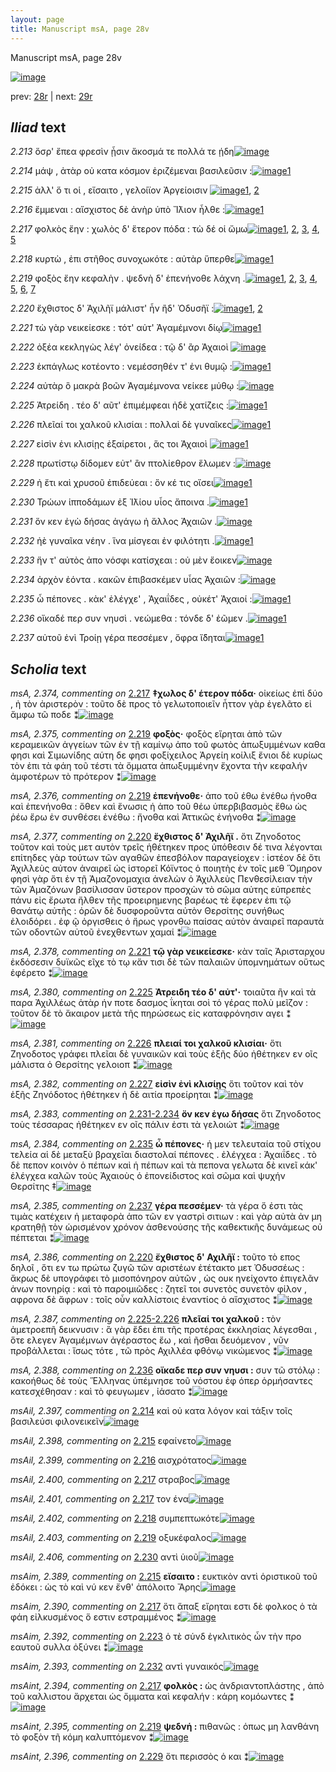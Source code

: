 ```yaml
---
layout: page
title: Manuscript msA, page 28v
---
```


Manuscript msA, page 28v

[![image](http://www.homermultitext.org/iipsrv?OBJ=IIP,1.0&FIF=/project/homer/pyramidal/deepzoom/hmt/vaimg/2017a/VA028VN_0530.tif&WID=100&CVT=JPEG)](http://www.homermultitext.org/ict2/?urn=urn:cite2:hmt:vaimg.2017a:VA028VN_0530)

prev:  [28r](../28r) | next:  [29r](../29r)

## *Iliad* text

*2.213* <a id="2.213"/> ὅσρ' ἔπεα φρεσὶν ᾗσιν ἄκοσμά τε πολλά τε ῄδη[![image](http://www.homermultitext.org/iipsrv?OBJ=IIP,1.0&FIF=/project/homer/pyramidal/deepzoom/hmt/vaimg/2017a/VA028VN_0530.tif&RGN=0.491,0.2096,0.37,0.0323&WID=1000&CVT=JPEG)](http://www.homermultitext.org/ict2/?urn=urn:cite2:hmt:vaimg.2017a:VA028VN_0530@0.491,0.2096,0.37,0.0323)

*2.214* <a id="2.214"/> μάψ , ἀτὰρ οὐ κατα κόσμον ἐριζέμεναι βασιλεῦσιν :[![image](http://www.homermultitext.org/iipsrv?OBJ=IIP,1.0&FIF=/project/homer/pyramidal/deepzoom/hmt/vaimg/2017a/VA028VN_0530.tif&RGN=0.489,0.2374,0.37,0.0233&WID=1000&CVT=JPEG)](http://www.homermultitext.org/ict2/?urn=urn:cite2:hmt:vaimg.2017a:VA028VN_0530@0.489,0.2374,0.37,0.0233)[1](#msAil_2.397)

*2.215* <a id="2.215"/> ἀλλ' ὅ τι οἱ , εἴσαιτο , γελοίϊον Ἀργείοισιν 				[![image](http://www.homermultitext.org/iipsrv?OBJ=IIP,1.0&FIF=/project/homer/pyramidal/deepzoom/hmt/vaimg/2017a/VA028VN_0530.tif&RGN=0.489,0.2539,0.37,0.0233&WID=1000&CVT=JPEG)](http://www.homermultitext.org/ict2/?urn=urn:cite2:hmt:vaimg.2017a:VA028VN_0530@0.489,0.2539,0.37,0.0233)[1](#msAil_2.398), [2](#msAim_2.389)

*2.216* <a id="2.216"/> ἔμμεναι : αἴσχιστος δὲ ἀνὴρ ὑπὸ Ἴ̈λιον ἦλθε :[![image](http://www.homermultitext.org/iipsrv?OBJ=IIP,1.0&FIF=/project/homer/pyramidal/deepzoom/hmt/vaimg/2017a/VA028VN_0530.tif&RGN=0.492,0.2712,0.37,0.0233&WID=1000&CVT=JPEG)](http://www.homermultitext.org/ict2/?urn=urn:cite2:hmt:vaimg.2017a:VA028VN_0530@0.492,0.2712,0.37,0.0233)[1](#msAil_2.399)

*2.217* <a id="2.217"/> φολκὸς ἔην : χωλὸς δ' ἕτερον πόδα : τὼ δέ οἱ ὤμω[![image](http://www.homermultitext.org/iipsrv?OBJ=IIP,1.0&FIF=/project/homer/pyramidal/deepzoom/hmt/vaimg/2017a/VA028VN_0530.tif&RGN=0.492,0.2893,0.37,0.0233&WID=1000&CVT=JPEG)](http://www.homermultitext.org/ict2/?urn=urn:cite2:hmt:vaimg.2017a:VA028VN_0530@0.492,0.2893,0.37,0.0233)[1](#msAil_2.400), [2](#msAil_2.401), [3](#msA_2.374), [4](#msAint_2.394), [5](#msAim_2.390)

*2.218* <a id="2.218"/> κυρτὼ , ἐπι στῆθος συνοχωκότε : αὐτὰρ ὕπερθε[![image](http://www.homermultitext.org/iipsrv?OBJ=IIP,1.0&FIF=/project/homer/pyramidal/deepzoom/hmt/vaimg/2017a/VA028VN_0530.tif&RGN=0.493,0.3088,0.37,0.0233&WID=1000&CVT=JPEG)](http://www.homermultitext.org/ict2/?urn=urn:cite2:hmt:vaimg.2017a:VA028VN_0530@0.493,0.3088,0.37,0.0233)[1](#msAil_2.402)

*2.219* <a id="2.219"/> φοξὸς ἔην κεφαλὴν . ψεδνὴ δ' ἐπενήνοθε λάχνη .[![image](http://www.homermultitext.org/iipsrv?OBJ=IIP,1.0&FIF=/project/homer/pyramidal/deepzoom/hmt/vaimg/2017a/VA028VN_0530.tif&RGN=0.493,0.3291,0.37,0.0233&WID=1000&CVT=JPEG)](http://www.homermultitext.org/ict2/?urn=urn:cite2:hmt:vaimg.2017a:VA028VN_0530@0.493,0.3291,0.37,0.0233)[1](#msA_2.376), [2](#msAil_2.405), [3](#msA_2.375), [4](#msAil_2.403), [5](#msAil_2.404), [6](#msAint_2.395), [7](#msAim_2.391)

*2.220* <a id="2.220"/> ἔχθιστος δ' Ἀχιλῆϊ 					μάλιστ' ἦν ἢδ' Ὀδυσῆϊ :[![image](http://www.homermultitext.org/iipsrv?OBJ=IIP,1.0&FIF=/project/homer/pyramidal/deepzoom/hmt/vaimg/2017a/VA028VN_0530.tif&RGN=0.489,0.3501,0.37,0.0233&WID=1000&CVT=JPEG)](http://www.homermultitext.org/ict2/?urn=urn:cite2:hmt:vaimg.2017a:VA028VN_0530@0.489,0.3501,0.37,0.0233)[1](#msA_2.386), [2](#msA_2.377)

*2.221* <a id="2.221"/> τὼ γὰρ νεικείεσκε : τότ' αὐτ' Ἀγαμέμνονι δίῳ[![image](http://www.homermultitext.org/iipsrv?OBJ=IIP,1.0&FIF=/project/homer/pyramidal/deepzoom/hmt/vaimg/2017a/VA028VN_0530.tif&RGN=0.489,0.3674,0.37,0.0233&WID=1000&CVT=JPEG)](http://www.homermultitext.org/ict2/?urn=urn:cite2:hmt:vaimg.2017a:VA028VN_0530@0.489,0.3674,0.37,0.0233)[1](#msA_2.378)

*2.222* <a id="2.222"/> ὀξέα κεκληγὼς λέγ' ὀνείδεα : τῷ δ' ἂρ Ἀχαιοὶ 				[![image](http://www.homermultitext.org/iipsrv?OBJ=IIP,1.0&FIF=/project/homer/pyramidal/deepzoom/hmt/vaimg/2017a/VA028VN_0530.tif&RGN=0.489,0.3854,0.37,0.0233&WID=1000&CVT=JPEG)](http://www.homermultitext.org/ict2/?urn=urn:cite2:hmt:vaimg.2017a:VA028VN_0530@0.489,0.3854,0.37,0.0233)

*2.223* <a id="2.223"/> ἐκπάγλως κοτέοντο : νεμέσσηθέν τ' ἐνι θυμῷ :[![image](http://www.homermultitext.org/iipsrv?OBJ=IIP,1.0&FIF=/project/homer/pyramidal/deepzoom/hmt/vaimg/2017a/VA028VN_0530.tif&RGN=0.489,0.4035,0.37,0.0233&WID=1000&CVT=JPEG)](http://www.homermultitext.org/ict2/?urn=urn:cite2:hmt:vaimg.2017a:VA028VN_0530@0.489,0.4035,0.37,0.0233)[1](#msAim_2.392)

*2.224* <a id="2.224"/> αὐτὰρ ὃ μακρὰ βοῶν Ἀγαμέμνονα νείκεε μύθῳ :[![image](http://www.homermultitext.org/iipsrv?OBJ=IIP,1.0&FIF=/project/homer/pyramidal/deepzoom/hmt/vaimg/2017a/VA028VN_0530.tif&RGN=0.49,0.4252,0.37,0.0233&WID=1000&CVT=JPEG)](http://www.homermultitext.org/ict2/?urn=urn:cite2:hmt:vaimg.2017a:VA028VN_0530@0.49,0.4252,0.37,0.0233)

*2.225* <a id="2.225"/> Ἀτρείδη . τέο δ' αῦτ' 					ἐπιμέμφεαι ἠδὲ χατίζεις :[![image](http://www.homermultitext.org/iipsrv?OBJ=IIP,1.0&FIF=/project/homer/pyramidal/deepzoom/hmt/vaimg/2017a/VA028VN_0530.tif&RGN=0.491,0.4425,0.37,0.0233&WID=1000&CVT=JPEG)](http://www.homermultitext.org/ict2/?urn=urn:cite2:hmt:vaimg.2017a:VA028VN_0530@0.491,0.4425,0.37,0.0233)[1](#msA_2.380)

*2.226* <a id="2.226"/> πλεῖαί τοι χαλκοῦ κλισίαι : πολλαὶ δὲ γυναῖκες[![image](http://www.homermultitext.org/iipsrv?OBJ=IIP,1.0&FIF=/project/homer/pyramidal/deepzoom/hmt/vaimg/2017a/VA028VN_0530.tif&RGN=0.492,0.4613,0.37,0.0233&WID=1000&CVT=JPEG)](http://www.homermultitext.org/ict2/?urn=urn:cite2:hmt:vaimg.2017a:VA028VN_0530@0.492,0.4613,0.37,0.0233)[1](#msA_2.381)

*2.227* <a id="2.227"/> εἰσὶν ἐνι κλισίῃς ἐξαίρετοι , ἅς τοι Ἀχαιοὶ 				[![image](http://www.homermultitext.org/iipsrv?OBJ=IIP,1.0&FIF=/project/homer/pyramidal/deepzoom/hmt/vaimg/2017a/VA028VN_0530.tif&RGN=0.492,0.4808,0.37,0.0233&WID=1000&CVT=JPEG)](http://www.homermultitext.org/ict2/?urn=urn:cite2:hmt:vaimg.2017a:VA028VN_0530@0.492,0.4808,0.37,0.0233)[1](#msA_2.382)

*2.228* <a id="2.228"/> πρωτίστῳ δίδομεν εὐτ' ἂν πτολίεθρον ἕλωμεν :[![image](http://www.homermultitext.org/iipsrv?OBJ=IIP,1.0&FIF=/project/homer/pyramidal/deepzoom/hmt/vaimg/2017a/VA028VN_0530.tif&RGN=0.494,0.4959,0.37,0.0233&WID=1000&CVT=JPEG)](http://www.homermultitext.org/ict2/?urn=urn:cite2:hmt:vaimg.2017a:VA028VN_0530@0.494,0.4959,0.37,0.0233)

*2.229* <a id="2.229"/> ἠ ἔτι καὶ χρυσοῦ ἐπιδεύεαι : ὅν κέ τις οἴσει[![image](http://www.homermultitext.org/iipsrv?OBJ=IIP,1.0&FIF=/project/homer/pyramidal/deepzoom/hmt/vaimg/2017a/VA028VN_0530.tif&RGN=0.494,0.5154,0.37,0.0233&WID=1000&CVT=JPEG)](http://www.homermultitext.org/ict2/?urn=urn:cite2:hmt:vaimg.2017a:VA028VN_0530@0.494,0.5154,0.37,0.0233)[1](#msAint_2.396)

*2.230* <a id="2.230"/> Τρώων ἱπποδάμων ἐξ 						 Ἰ̈λίου υἷος ἄποινα .[![image](http://www.homermultitext.org/iipsrv?OBJ=IIP,1.0&FIF=/project/homer/pyramidal/deepzoom/hmt/vaimg/2017a/VA028VN_0530.tif&RGN=0.494,0.5342,0.37,0.0233&WID=1000&CVT=JPEG)](http://www.homermultitext.org/ict2/?urn=urn:cite2:hmt:vaimg.2017a:VA028VN_0530@0.494,0.5342,0.37,0.0233)[1](#msAil_2.406)

*2.231* <a id="2.231"/> ὅν κεν ἐγὼ δήσας ἀγάγω ἠ ἄλλος Ἀχαιῶν .[![image](http://www.homermultitext.org/iipsrv?OBJ=IIP,1.0&FIF=/project/homer/pyramidal/deepzoom/hmt/vaimg/2017a/VA028VN_0530.tif&RGN=0.494,0.5545,0.37,0.0233&WID=1000&CVT=JPEG)](http://www.homermultitext.org/ict2/?urn=urn:cite2:hmt:vaimg.2017a:VA028VN_0530@0.494,0.5545,0.37,0.0233)

*2.232* <a id="2.232"/> ἠὲ γυναῖκα νέην . ἵνα μίσγεαι ἐν φιλότητι .[![image](http://www.homermultitext.org/iipsrv?OBJ=IIP,1.0&FIF=/project/homer/pyramidal/deepzoom/hmt/vaimg/2017a/VA028VN_0530.tif&RGN=0.494,0.5725,0.37,0.0233&WID=1000&CVT=JPEG)](http://www.homermultitext.org/ict2/?urn=urn:cite2:hmt:vaimg.2017a:VA028VN_0530@0.494,0.5725,0.37,0.0233)[1](#msAim_2.393)

*2.233* <a id="2.233"/> ἥν τ' αὐτὸς ἀπο νόσφι κατίσχεαι : οὐ μὲν ἔοικεν[![image](http://www.homermultitext.org/iipsrv?OBJ=IIP,1.0&FIF=/project/homer/pyramidal/deepzoom/hmt/vaimg/2017a/VA028VN_0530.tif&RGN=0.494,0.5868,0.37,0.0308&WID=1000&CVT=JPEG)](http://www.homermultitext.org/ict2/?urn=urn:cite2:hmt:vaimg.2017a:VA028VN_0530@0.494,0.5868,0.37,0.0308)

*2.234* <a id="2.234"/> ἀρχὸν ἐόντα . κακῶν ἐπιβασκέμεν υἷας Ἀχαιῶν :[![image](http://www.homermultitext.org/iipsrv?OBJ=IIP,1.0&FIF=/project/homer/pyramidal/deepzoom/hmt/vaimg/2017a/VA028VN_0530.tif&RGN=0.505,0.6063,0.37,0.0308&WID=1000&CVT=JPEG)](http://www.homermultitext.org/ict2/?urn=urn:cite2:hmt:vaimg.2017a:VA028VN_0530@0.505,0.6063,0.37,0.0308)

*2.235* <a id="2.235"/> ὦ πέπονες . κὰκ' ἐλέγχε' , Ἀχαιΐδες , οὐκέτ' Ἀχαιοί :[![image](http://www.homermultitext.org/iipsrv?OBJ=IIP,1.0&FIF=/project/homer/pyramidal/deepzoom/hmt/vaimg/2017a/VA028VN_0530.tif&RGN=0.505,0.6228,0.37,0.0308&WID=1000&CVT=JPEG)](http://www.homermultitext.org/ict2/?urn=urn:cite2:hmt:vaimg.2017a:VA028VN_0530@0.505,0.6228,0.37,0.0308)[1](#msA_2.384)

*2.236* <a id="2.236"/> οἴκαδέ περ συν νηυσὶ . νεώμεθα : τόνδε δ' ἐῶμεν .[![image](http://www.homermultitext.org/iipsrv?OBJ=IIP,1.0&FIF=/project/homer/pyramidal/deepzoom/hmt/vaimg/2017a/VA028VN_0530.tif&RGN=0.505,0.6409,0.37,0.0308&WID=1000&CVT=JPEG)](http://www.homermultitext.org/ict2/?urn=urn:cite2:hmt:vaimg.2017a:VA028VN_0530@0.505,0.6409,0.37,0.0308)[1](#msA_2.388)

*2.237* <a id="2.237"/> αὐτοῦ ἐνὶ Τροίῃ γέρα 					πεσσέμεν , ὄφρα ἴ̈δηται[![image](http://www.homermultitext.org/iipsrv?OBJ=IIP,1.0&FIF=/project/homer/pyramidal/deepzoom/hmt/vaimg/2017a/VA028VN_0530.tif&RGN=0.502,0.6612,0.37,0.0308&WID=1000&CVT=JPEG)](http://www.homermultitext.org/ict2/?urn=urn:cite2:hmt:vaimg.2017a:VA028VN_0530@0.502,0.6612,0.37,0.0308)[1](#msA_2.385)

## *Scholia* text

*msA, 2.374, commenting on* [2.217](#2.217)  <a id="msA_2.374"/> **‡χωλος δ' έτερον πόδα·** οἰκείως ἐπὶ δύο , ἠ τὸν ἀριστερὸν : τοῦτο δὲ προς τὸ γελωτοποιεῖν ἧττον γὰρ ἐγελᾶτο εἰ ἄμφω τῶ ποδε ⁑[![image](http://www.homermultitext.org/iipsrv?OBJ=IIP,1.0&FIF=/project/homer/pyramidal/deepzoom/hmt/vaimg/2017a/VA028VN_0530.tif&RGN=0.2085,0.1129,0.5144,0.0208&WID=1000&CVT=JPEG)](http://www.homermultitext.org/ict2/?urn=urn:cite2:hmt:vaimg.2017a:VA028VN_0530@0.2085,0.1129,0.5144,0.0208)

*msA, 2.375, commenting on* [2.219](#2.219)  <a id="msA_2.375"/> **φοξὸς·** φοξὸς εἵρηται ἀπὸ τῶν κεραμεικῶν ἀγγείων τῶν ἐν τῇ καμίνῳ ἀπο τοῦ φωτὸς ἀπωξυμμένων καθα φησι καὶ Σιμωνίδης αύτη δε φησι φοξίχειλος Ἀργείη κοίλιξ ἔνιοι δὲ κυρίως τὸν ἐπι τὰ φάη τοῦ τέστι τὰ ὄμματα ἀπωξυμμένην ἔχοντα τὴν κεφαλήν ἀμφοτέρων τὸ πρότερον ⁑[![image](http://www.homermultitext.org/iipsrv?OBJ=IIP,1.0&FIF=/project/homer/pyramidal/deepzoom/hmt/vaimg/2017a/VA028VN_0530.tif&RGN=0.2168,0.1089,0.6135,0.0488&WID=1000&CVT=JPEG)](http://www.homermultitext.org/ict2/?urn=urn:cite2:hmt:vaimg.2017a:VA028VN_0530@0.2168,0.1089,0.6135,0.0488)

*msA, 2.376, commenting on* [2.219](#2.219)  <a id="msA_2.376"/> **ἐπενήνοθε·** ἀπο τοῦ έθω ἐνέθω ήνοθα καὶ ἐπενήνοθα : ὅθεν καὶ ἕνωσις ἡ ἀπο τοῦ θέω ὑπερβιβασμὸς ἔθω ὡς ῥέω ἔρω ἐν συνθέσει ἐνέθω : ἤνοθα καὶ Ἀττικῶς ἐνήνοθα ⁑[![image](http://www.homermultitext.org/iipsrv?OBJ=IIP,1.0&FIF=/project/homer/pyramidal/deepzoom/hmt/vaimg/2017a/VA028VN_0530.tif&RGN=0.2185,0.1542,0.5891,0.0252&WID=1000&CVT=JPEG)](http://www.homermultitext.org/ict2/?urn=urn:cite2:hmt:vaimg.2017a:VA028VN_0530@0.2185,0.1542,0.5891,0.0252)

*msA, 2.377, commenting on* [2.220](#2.220)  <a id="msA_2.377"/> **ἔχθιστος δ' Ἀχιλῆϊ .** ὅτι Ζηνοδοτος τοῦτον καὶ τοὺς μετ αυτὸν τρεῖς ἡθέτηκεν προς ὑπόθεσιν δέ τινα λέγονται επίτηδες γὰρ τούτων τῶν αγαθῶν ἐπεσβόλον παραγείοχεν : ἱστέον δὲ ὅτι Ἀχιλλεὺς αὐτον ἀναιρεῖ ὡς ἱστορεῖ Κόϊντος ὁ ποιητὴς ἐν τοῖς μεθ Ὅμηρον φησὶ γὰρ ὅτι ἐν τῇ Ἀμαζονομαχια ἀνελὼν ὁ Ἀχιλλεὺς Πενθεσίλειαν τὴν τῶν Ἀμαζόνων βασίλισσαν ὕστερον προσχὼν τὸ σῶμα αὐτης εὐπρεπὲς πάνυ εἰς ἔρωτα ἤλθεν τῆς προειρημενης βαρέως τὲ ἔφερεν ἐπι τῷ θανάτῳ αὐτῆς : ὁρῶν δὲ δυσφοροῦντα αὐτὸν Θερσίτης συνήθως ἐλοιδόρει . ἐφ ῷ ὀργισθεις ὁ ἤρως γρονθω παίσας αὐτὸν ἀναιρεῖ παραυτὰ τῶν οδοντῶν αὐτοῦ ἐνεχθεντων χαμαί ⁑[![image](http://www.homermultitext.org/iipsrv?OBJ=IIP,1.0&FIF=/project/homer/pyramidal/deepzoom/hmt/vaimg/2017a/VA028VN_0530.tif&RGN=0.2276,0.1636,0.5968,0.095&WID=1000&CVT=JPEG)](http://www.homermultitext.org/ict2/?urn=urn:cite2:hmt:vaimg.2017a:VA028VN_0530@0.2276,0.1636,0.5968,0.095)

*msA, 2.378, commenting on* [2.221](#2.221)  <a id="msA_2.378"/> **τῷ γὰρ νεικείεσκε·** κὰν ταῖς Ἀρισταρχου ἐκδόσεσιν δυϊκῶς εῖχε τὸ τῳ κἄν τισι δὲ τῶν παλαιῶν ὑπομνημάτων οὕτως ἐφέρετο ⁑[![image](http://www.homermultitext.org/iipsrv?OBJ=IIP,1.0&FIF=/project/homer/pyramidal/deepzoom/hmt/vaimg/2017a/VA028VN_0530.tif&RGN=0.2124,0.2553,0.2044,0.0374&WID=1000&CVT=JPEG)](http://www.homermultitext.org/ict2/?urn=urn:cite2:hmt:vaimg.2017a:VA028VN_0530@0.2124,0.2553,0.2044,0.0374)

*msA, 2.380, commenting on* [2.225](#2.225)  <a id="msA_2.380"/> **Ἀτρειδη τέο δ' αὐτ'·** τοιαῦτα ἢν καὶ τὰ παρα Ἀχιλλέως ἀτὰρ ήν ποτε δασμος ΐκηται σοὶ τό γέρας πολὺ μεῖζον : τοῦτον δὲ τὸ ἄκαιρον μετὰ τῆς πηρώσεως εἰς καταφρόνησιν αγει ⁑[![image](http://www.homermultitext.org/iipsrv?OBJ=IIP,1.0&FIF=/project/homer/pyramidal/deepzoom/hmt/vaimg/2017a/VA028VN_0530.tif&RGN=0.2159,0.3074,0.21,0.0647&WID=1000&CVT=JPEG)](http://www.homermultitext.org/ict2/?urn=urn:cite2:hmt:vaimg.2017a:VA028VN_0530@0.2159,0.3074,0.21,0.0647)

*msA, 2.381, commenting on* [2.226](#2.226)  <a id="msA_2.381"/> **πλειαί τοι χαλκοῦ κλισίαι·** ὅτι Ζηνοδοτος γράφει πλεῖαι δὲ γυναικῶν καὶ τοὺς ἑξῆς δύο ἠθέτηκεν εν οῖς μάλιστα ὁ Θερσίτης γελοιοπ ⁑[![image](http://www.homermultitext.org/iipsrv?OBJ=IIP,1.0&FIF=/project/homer/pyramidal/deepzoom/hmt/vaimg/2017a/VA028VN_0530.tif&RGN=0.2088,0.364,0.2306,0.0431&WID=1000&CVT=JPEG)](http://www.homermultitext.org/ict2/?urn=urn:cite2:hmt:vaimg.2017a:VA028VN_0530@0.2088,0.364,0.2306,0.0431)

*msA, 2.382, commenting on* [2.227](#2.227)  <a id="msA_2.382"/> **εἰσὶν ἐνὶ κλισίῃς** ὅτι τοῦτον καὶ τὸν ἑξῆς Ζηνόδοτος ἠθέτηκεν ἡ δὲ αιτία προείρηται ⁑[![image](http://www.homermultitext.org/iipsrv?OBJ=IIP,1.0&FIF=/project/homer/pyramidal/deepzoom/hmt/vaimg/2017a/VA028VN_0530.tif&RGN=0.2121,0.4057,0.2144,0.0371&WID=1000&CVT=JPEG)](http://www.homermultitext.org/ict2/?urn=urn:cite2:hmt:vaimg.2017a:VA028VN_0530@0.2121,0.4057,0.2144,0.0371)

*msA, 2.383, commenting on* [2.231-2.234](#2.231-2.234)  <a id="msA_2.383"/> **ὄν κεν ἐγω δήσας** ὅτι Ζηνοδοτος τοὺς τέσσαρας ἠθέτηκεν εν οῖς πάλιν ἐστι τὰ γελοιώτ ⁑[![image](http://www.homermultitext.org/iipsrv?OBJ=IIP,1.0&FIF=/project/homer/pyramidal/deepzoom/hmt/vaimg/2017a/VA028VN_0530.tif&RGN=0.2132,0.4273,0.2015,0.0378&WID=1000&CVT=JPEG)](http://www.homermultitext.org/ict2/?urn=urn:cite2:hmt:vaimg.2017a:VA028VN_0530@0.2132,0.4273,0.2015,0.0378)

*msA, 2.384, commenting on* [2.235](#2.235)  <a id="msA_2.384"/> **ὧ πέπονες·** ἡ μεν τελευταία τοῦ στίχου τελεία αἱ δὲ μεταξὺ βραχεῖαι διαστολαί πέπονες . ἐλέγχεα : Ἀχαιΐδες . τὸ δὲ πεπον κοινὸν ὁ πέπων καὶ ἡ πέπων καὶ τὰ πεπονα γελωτα δὲ κινεῖ κάκ' ἐλέγχεα καλῶν τοὺς Ἀχαιοὺς ὁ ἐπονείδιστος καὶ σῶμα καὶ ψυχήν Θερσίτης ‡[![image](http://www.homermultitext.org/iipsrv?OBJ=IIP,1.0&FIF=/project/homer/pyramidal/deepzoom/hmt/vaimg/2017a/VA028VN_0530.tif&RGN=0.2141,0.4594,0.2106,0.0861&WID=1000&CVT=JPEG)](http://www.homermultitext.org/ict2/?urn=urn:cite2:hmt:vaimg.2017a:VA028VN_0530@0.2141,0.4594,0.2106,0.0861)

*msA, 2.385, commenting on* [2.237](#2.237)  <a id="msA_2.385"/> **γέρα πεσσέμεν·** τὰ γέρα ὅ ἐστι τὰς τιμὰς κατέχειν ἡ μεταφορὰ ἀπο τῶν εν γαστρὶ σιτιων : καὶ γὰρ αὐτὰ ἀν μη κρατηθῇ τὸν ὡρισμένον χρόνον ἀσθενούσης τῆς καθεκτικῆς δυνάμεως οὐ πέπτεται ⁑[![image](http://www.homermultitext.org/iipsrv?OBJ=IIP,1.0&FIF=/project/homer/pyramidal/deepzoom/hmt/vaimg/2017a/VA028VN_0530.tif&RGN=0.2226,0.5375,0.2194,0.066&WID=1000&CVT=JPEG)](http://www.homermultitext.org/ict2/?urn=urn:cite2:hmt:vaimg.2017a:VA028VN_0530@0.2226,0.5375,0.2194,0.066)

*msA, 2.386, commenting on* [2.220](#2.220)  <a id="msA_2.386"/> **ἔχθιστος δ' Αχιλῆϊ :** τοῦτο τὸ επος δηλοῖ , ὅτι εν τω πρώτω ζυγῶ τῶν αριστέων ἐτέτακτο μετ Ὀδυσσέως : ἄκρως δὲ υπογράφει τὸ μισοπόνηρον αὐτῶν , ὡς ουκ ηνείχοντο ἐπιγελᾶν ἀνων πονηρίᾳ : καὶ τὸ παροιμιῶδες : ζητεῖ τοι συνετὸς συνετὸν φίλον , αφρονα δὲ ἄφρων : τοῖς οὖν καλλίστοις ἐναντίος ὁ αἴσχιστος ⁑[![image](http://www.homermultitext.org/iipsrv?OBJ=IIP,1.0&FIF=/project/homer/pyramidal/deepzoom/hmt/vaimg/2017a/VA028VN_0530.tif&RGN=0.2188,0.5952,0.2232,0.076&WID=1000&CVT=JPEG)](http://www.homermultitext.org/ict2/?urn=urn:cite2:hmt:vaimg.2017a:VA028VN_0530@0.2188,0.5952,0.2232,0.076)

*msA, 2.387, commenting on* [2.225-2.226](#2.225-2.226)  <a id="msA_2.387"/> **πλεῖαί τοι χαλκοῦ :** τὸν ἀμετροεπῆ δεικνυσιν : ἃ γὰρ ἕδει ἐπι τῆς προτέρας ἐκκλησίας λέγεσθαι , ὅτε ελεγεν Ἀγαμέμνων ἀγέραστος ἔω , καὶ ῆσθαι δευόμενον , νῦν προβάλλεται : ἴσως τότε , τῶ πρὸς Αχιλλέα φθόνῳ νικώμενος ⁑[![image](http://www.homermultitext.org/iipsrv?OBJ=IIP,1.0&FIF=/project/homer/pyramidal/deepzoom/hmt/vaimg/2017a/VA028VN_0530.tif&RGN=0.2224,0.6634,0.2232,0.064&WID=1000&CVT=JPEG)](http://www.homermultitext.org/ict2/?urn=urn:cite2:hmt:vaimg.2017a:VA028VN_0530@0.2224,0.6634,0.2232,0.064)

*msA, 2.388, commenting on* [2.236](#2.236)  <a id="msA_2.388"/> **οἴκαδε περ συν νηυσι :** συν τῶ στόλῳ : κακοήθως δὲ τοὺς Ἕλληνας ὑπέμνησε τοῦ νόστου ἐφ όπερ ὁρμήσαντες κατεσχέθησαν : καὶ τὸ φευγωμεν , ἰάσατο ⁑[![image](http://www.homermultitext.org/iipsrv?OBJ=IIP,1.0&FIF=/project/homer/pyramidal/deepzoom/hmt/vaimg/2017a/VA028VN_0530.tif&RGN=0.2297,0.7169,0.21,0.0596&WID=1000&CVT=JPEG)](http://www.homermultitext.org/ict2/?urn=urn:cite2:hmt:vaimg.2017a:VA028VN_0530@0.2297,0.7169,0.21,0.0596)

*msAil, 2.397, commenting on* [2.214](#2.214)  <a id="msAil_2.397"/> καὶ οὐ κατα λόγον καὶ τάξιν τοῖς βασιλεύσι φιλονεικεῖν[![image](http://www.homermultitext.org/iipsrv?OBJ=IIP,1.0&FIF=/project/homer/pyramidal/deepzoom/hmt/vaimg/2017a/VA028VN_0530.tif&RGN=0.5953,0.2341,0.1947,0.0137&WID=1000&CVT=JPEG)](http://www.homermultitext.org/ict2/?urn=urn:cite2:hmt:vaimg.2017a:VA028VN_0530@0.5953,0.2341,0.1947,0.0137)

*msAil, 2.398, commenting on* [2.215](#2.215)  <a id="msAil_2.398"/> εφαίνετο[![image](http://www.homermultitext.org/iipsrv?OBJ=IIP,1.0&FIF=/project/homer/pyramidal/deepzoom/hmt/vaimg/2017a/VA028VN_0530.tif&RGN=0.6062,0.252,0.0379,0.0115&WID=1000&CVT=JPEG)](http://www.homermultitext.org/ict2/?urn=urn:cite2:hmt:vaimg.2017a:VA028VN_0530@0.6062,0.252,0.0379,0.0115)

*msAil, 2.399, commenting on* [2.216](#2.216)  <a id="msAil_2.399"/> αισχρότατος[![image](http://www.homermultitext.org/iipsrv?OBJ=IIP,1.0&FIF=/project/homer/pyramidal/deepzoom/hmt/vaimg/2017a/VA028VN_0530.tif&RGN=0.5968,0.2705,0.0462,0.011&WID=1000&CVT=JPEG)](http://www.homermultitext.org/ict2/?urn=urn:cite2:hmt:vaimg.2017a:VA028VN_0530@0.5968,0.2705,0.0462,0.011)

*msAil, 2.400, commenting on* [2.217](#2.217)  <a id="msAil_2.400"/> στραβος[![image](http://www.homermultitext.org/iipsrv?OBJ=IIP,1.0&FIF=/project/homer/pyramidal/deepzoom/hmt/vaimg/2017a/VA028VN_0530.tif&RGN=0.5224,0.2895,0.0418,0.0115&WID=1000&CVT=JPEG)](http://www.homermultitext.org/ict2/?urn=urn:cite2:hmt:vaimg.2017a:VA028VN_0530@0.5224,0.2895,0.0418,0.0115)

*msAil, 2.401, commenting on* [2.217](#2.217)  <a id="msAil_2.401"/> τον ένα[![image](http://www.homermultitext.org/iipsrv?OBJ=IIP,1.0&FIF=/project/homer/pyramidal/deepzoom/hmt/vaimg/2017a/VA028VN_0530.tif&RGN=0.6847,0.288,0.0335,0.0119&WID=1000&CVT=JPEG)](http://www.homermultitext.org/ict2/?urn=urn:cite2:hmt:vaimg.2017a:VA028VN_0530@0.6847,0.288,0.0335,0.0119)

*msAil, 2.402, commenting on* [2.218](#2.218)  <a id="msAil_2.402"/> συμπεπτωκότε[![image](http://www.homermultitext.org/iipsrv?OBJ=IIP,1.0&FIF=/project/homer/pyramidal/deepzoom/hmt/vaimg/2017a/VA028VN_0530.tif&RGN=0.6559,0.3094,0.0694,0.0097&WID=1000&CVT=JPEG)](http://www.homermultitext.org/ict2/?urn=urn:cite2:hmt:vaimg.2017a:VA028VN_0530@0.6559,0.3094,0.0694,0.0097)

*msAil, 2.403, commenting on* [2.219](#2.219)  <a id="msAil_2.403"/> οξυκέφαλος[![image](http://www.homermultitext.org/iipsrv?OBJ=IIP,1.0&FIF=/project/homer/pyramidal/deepzoom/hmt/vaimg/2017a/VA028VN_0530.tif&RGN=0.5124,0.3273,0.0482,0.0117&WID=1000&CVT=JPEG)](http://www.homermultitext.org/ict2/?urn=urn:cite2:hmt:vaimg.2017a:VA028VN_0530@0.5124,0.3273,0.0482,0.0117)

*msAil, 2.406, commenting on* [2.230](#2.230)  <a id="msAil_2.406"/> αντὶ ὑιοῦ[![image](http://www.homermultitext.org/iipsrv?OBJ=IIP,1.0&FIF=/project/homer/pyramidal/deepzoom/hmt/vaimg/2017a/VA028VN_0530.tif&RGN=0.7456,0.5287,0.0362,0.0097&WID=1000&CVT=JPEG)](http://www.homermultitext.org/ict2/?urn=urn:cite2:hmt:vaimg.2017a:VA028VN_0530@0.7456,0.5287,0.0362,0.0097)

*msAim, 2.389, commenting on* [2.215](#2.215)  <a id="msAim_2.389"/> **εἴσαιτο :** ευκτικὸν αντὶ ὁριστικοῦ τοῦ ἐδόκει : ὡς τὸ καὶ νύ κεν ἔνθ' ἀπόλοιτο Ἄρης[![image](http://www.homermultitext.org/iipsrv?OBJ=IIP,1.0&FIF=/project/homer/pyramidal/deepzoom/hmt/vaimg/2017a/VA028VN_0530.tif&RGN=0.4197,0.2542,0.0768,0.0375&WID=1000&CVT=JPEG)](http://www.homermultitext.org/ict2/?urn=urn:cite2:hmt:vaimg.2017a:VA028VN_0530@0.4197,0.2542,0.0768,0.0375)

*msAim, 2.390, commenting on* [2.217](#2.217)  <a id="msAim_2.390"/> ὅτι ἅπαξ εἴρηται εστι δὲ φολκος ὁ τὰ φάη εἰλκυσμένος ὅ εστιν εστραμμένος ⁑[![image](http://www.homermultitext.org/iipsrv?OBJ=IIP,1.0&FIF=/project/homer/pyramidal/deepzoom/hmt/vaimg/2017a/VA028VN_0530.tif&RGN=0.4221,0.2931,0.0744,0.0495&WID=1000&CVT=JPEG)](http://www.homermultitext.org/ict2/?urn=urn:cite2:hmt:vaimg.2017a:VA028VN_0530@0.4221,0.2931,0.0744,0.0495)

*msAim, 2.392, commenting on* [2.223](#2.223)  <a id="msAim_2.392"/> ὁ τὲ σύνδ ἐγκλιτικὸς ὦν τὴν προ εαυτοῦ συλλα ὀξύνει ⁑[![image](http://www.homermultitext.org/iipsrv?OBJ=IIP,1.0&FIF=/project/homer/pyramidal/deepzoom/hmt/vaimg/2017a/VA028VN_0530.tif&RGN=0.4306,0.4095,0.0697,0.0448&WID=1000&CVT=JPEG)](http://www.homermultitext.org/ict2/?urn=urn:cite2:hmt:vaimg.2017a:VA028VN_0530@0.4306,0.4095,0.0697,0.0448)

*msAim, 2.393, commenting on* [2.232](#2.232)  <a id="msAim_2.393"/> αντὶ γυναικός[![image](http://www.homermultitext.org/iipsrv?OBJ=IIP,1.0&FIF=/project/homer/pyramidal/deepzoom/hmt/vaimg/2017a/VA028VN_0530.tif&RGN=0.4321,0.5777,0.0635,0.0192&WID=1000&CVT=JPEG)](http://www.homermultitext.org/ict2/?urn=urn:cite2:hmt:vaimg.2017a:VA028VN_0530@0.4321,0.5777,0.0635,0.0192)

*msAint, 2.394, commenting on* [2.217](#2.217)  <a id="msAint_2.394"/> **φολκὸς :** ὡς ἀνδριαντοπλάστης , ἀπὸ τοῦ καλλιστου ἄρχεται ὡς ὄμματα καὶ κεφαλήν : κάρη κομόωντες ⁑[![image](http://www.homermultitext.org/iipsrv?OBJ=IIP,1.0&FIF=/project/homer/pyramidal/deepzoom/hmt/vaimg/2017a/VA028VN_0530.tif&RGN=0.835,0.2915,0.0759,0.0451&WID=1000&CVT=JPEG)](http://www.homermultitext.org/ict2/?urn=urn:cite2:hmt:vaimg.2017a:VA028VN_0530@0.835,0.2915,0.0759,0.0451)

*msAint, 2.395, commenting on* [2.219](#2.219)  <a id="msAint_2.395"/> **ψεδνή :** πιθανῶς : ὁπως μη λανθάνη τὸ φοξὸν τῆ κόμη καλυπτόμενον ⁑[![image](http://www.homermultitext.org/iipsrv?OBJ=IIP,1.0&FIF=/project/homer/pyramidal/deepzoom/hmt/vaimg/2017a/VA028VN_0530.tif&RGN=0.8503,0.3375,0.0524,0.0431&WID=1000&CVT=JPEG)](http://www.homermultitext.org/ict2/?urn=urn:cite2:hmt:vaimg.2017a:VA028VN_0530@0.8503,0.3375,0.0524,0.0431)

*msAint, 2.396, commenting on* [2.229](#2.229)  <a id="msAint_2.396"/> ὅτι περισσὸς ὁ και ⁑[![image](http://www.homermultitext.org/iipsrv?OBJ=IIP,1.0&FIF=/project/homer/pyramidal/deepzoom/hmt/vaimg/2017a/VA028VN_0530.tif&RGN=0.8112,0.5141,0.0756,0.017&WID=1000&CVT=JPEG)](http://www.homermultitext.org/ict2/?urn=urn:cite2:hmt:vaimg.2017a:VA028VN_0530@0.8112,0.5141,0.0756,0.017)